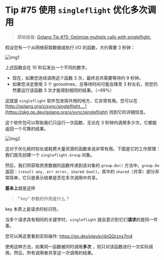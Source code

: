 # Tip #75 使用 `singleflight` 优化多次调用

> 原始链接: [Golang Tip #75: Optimize multiple calls with singleflight.](https://twitter.com/func25/status/1778770235316916427)

假设您有一个从网络获取数据或执行 I/O 的函数，大约需要 3 秒钟：

![img1](./images/075/tips075-img1.jpeg)

上述函数会在 10 秒后发出一个不同的数字。

- 现在，如果您连续调用这个函数 3 次，最终总共需要等待约 9 秒钟。
- 如果您决定使用 3 个 goroutines，总等待时间可能会降至 3 秒左右，但您仍然要运行该函数 3 次才能得到相同的结果。（~99%）

这就是 `singleflight` 软件包发挥作用的地方，它非常有用。您可以在[http://golang.org/x/sync/singleflight....](https://pkg.go.dev/golang.org/x/sync/singleflight) 找到它的详细信息。

这个软件包可以帮助我们只运行一次函数，无论在 3 秒钟内调用多少次，它都能返回一个可靠的结果。

![img2](./images/075/tips075-img2.png)

这对于优化耗时较长或耗费大量资源的函数来说非常有用。下面是它的工作原理： 我们首先创建一个 `singleflight.Group` 对象。

然后，我们将获取昂贵数据的函数传递到该对象的 `group.Do()` 方法中。`group.Do` 返回：`(result any, err error, shared bool)`，其中的 `shared`（共享）部分非常简单，它只是表示结果是否在多次调用中共享。

**基本上**就是这样

> "'key" 参数的作用是什么？

key 本质上是请求的标识符。

当多个请求具有相同的关键字时，`singleflight` 就会意识到它们**请求**的是同一件事。

您可以再这里看到实际操作: https://go.dev/play/p/dxQQrznx7m4

使用这种方法，如果同一函数被同时调用**多次** ，则只对该函数进行一次实际调用。然后，所有调用者共享这一次调用的结果。
